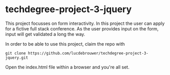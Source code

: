 # techdegree-project-3-jquery

This project focusses on form interactivity. In this project the user can apply for a fictive full stack conference. 
As the user provides input on the form, input will get validated a long the way. 

In order to be able to use this project, claim the repo with

`git clone https://github.com/lucdebrouwer/techdegree-project-3-jquery.git`

Open the index.html file within a browser and you're all set. 

